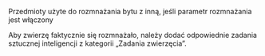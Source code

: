 Przedmioty użyte do rozmnażania bytu z inną, jeśli parametr rozmnażania jest włączony

Aby zwierzę faktycznie się rozmnażało, należy dodać odpowiednie zadania sztucznej inteligencji z kategorii „Zadania zwierzęcia”.